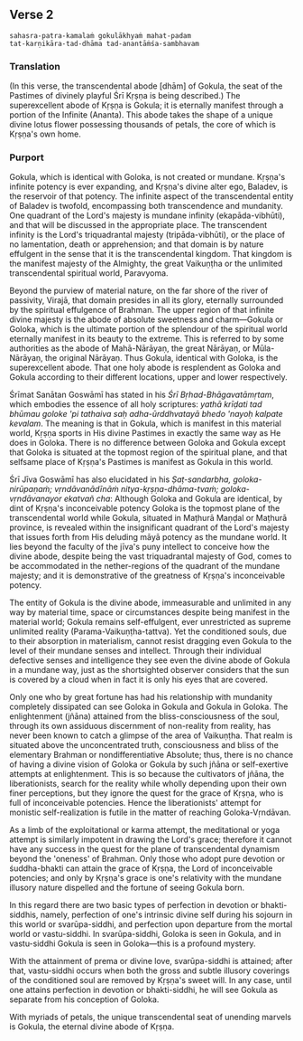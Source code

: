 ## Verse 2

    sahasra-patra-kamalaṁ gokulākhyaṁ mahat-padam
    tat-karṇikāra-tad-dhāma tad-anantāṁśa-sambhavam

### Translation

(In this verse, the transcendental abode \[dhām\] of Gokula, the seat of the Pastimes of divinely playful Śrī Kṛṣṇa is being described.) The superexcellent abode of Kṛṣṇa is Gokula; it is eternally manifest through a portion of the Infinite (Ananta). This abode takes the shape of a unique divine lotus flower possessing thousands of petals, the core of which is Kṛṣṇa's own home.

### Purport

Gokula, which is identical with Goloka, is not created or mundane. Kṛṣṇa's infinite potency is ever expanding, and Kṛṣṇa's divine alter ego, Baladev, is the reservoir of that potency. The infinite aspect of the transcendental entity of Baladev is twofold, encompassing both transcendence and mundanity. One quadrant of the Lord's majesty is mundane infinity (ekapāda-vibhūti), and that will be discussed in the appropriate place. The transcendent infinity is the Lord's triquadrantal majesty (tripāda-vibhūti), or the place of no lamentation, death or apprehension; and that domain is by nature effulgent in the sense that it is the transcendental kingdom. That kingdom is the manifest majesty of the Almighty, the great Vaikuṇṭha or the unlimited transcendental spiritual world, Paravyoma.

Beyond the purview of material nature, on the far shore of the river of passivity, Virajā, that domain presides in all its glory, eternally surrounded by the spiritual effulgence of Brahman. The upper region of that infinite divine majesty is the abode of absolute sweetness and charm—Gokula or Goloka, which is the ultimate portion of the splendour of the spiritual world eternally manifest in its beauty to the extreme. This is referred to by some authorities as the abode of Mahā-Nārāyaṇ, the great Nārāyaṇ, or Mūla-Nārāyaṇ, the original Nārāyaṇ. Thus Gokula, identical with Goloka, is the superexcellent abode. That one holy abode is resplendent as Goloka and Gokula according to their different locations, upper and lower respectively.

Śrīmat Sanātan Goswāmī has stated in his *Śrī Bṛhad-Bhāgavatāmṛtam*, which embodies the essence of all holy scriptures: *yathā krīḍati tad bhūmau goloke 'pi tathaiva saḥ adha-ūrddhvatayā bhedo 'nayoḥ kalpate kevalam*. The meaning is that in Gokula, which is manifest in this material world, Kṛṣṇa sports in His divine Pastimes in exactly the same way as He does in Goloka. There is no difference between Goloka and Gokula except that Goloka is situated at the topmost region of the spiritual plane, and that selfsame place of Kṛṣṇa's Pastimes is manifest as Gokula in this world.

Śrī Jīva Goswāmī has also elucidated in his *Ṣaṭ-sandarbha, goloka-nirūpaṇaṁ; vṛndāvanādīnāṁ nitya-kṛṣṇa-dhāma-tvaṁ; goloka-vṛndāvanayor ekatvañ cha*: Although Goloka and Gokula are identical, by dint of Kṛṣṇa's inconceivable potency Goloka is the topmost plane of the transcendental world while Gokula, situated in Maṭhurā Maṇḍal or Maṭhurā province, is revealed within the insignificant quadrant of the Lord's majesty that issues forth from His deluding māyā potency as the mundane world. It lies beyond the faculty of the jīva's puny intellect to conceive how the divine abode, despite being the vast triquadrantal majesty of God, comes to be accommodated in the nether-regions of the quadrant of the mundane majesty; and it is demonstrative of the greatness of Kṛṣṇa's inconceivable potency.

The entity of Gokula is the divine abode, immeasurable and unlimited in any way by material time, space or circumstances despite being manifest in the material world; Gokula remains self-effulgent, ever unrestricted as supreme unlimited reality (Parama-Vaikuṇṭha-tattva). Yet the conditioned souls, due to their absorption in materialism, cannot resist dragging even Gokula to the level of their mundane senses and intellect. Through their individual defective senses and intelligence they see even the divine abode of Gokula in a mundane way, just as the shortsighted observer considers that the sun is covered by a cloud when in fact it is only his eyes that are covered.

Only one who by great fortune has had his relationship with mundanity completely dissipated can see Goloka in Gokula and Gokula in Goloka. The enlightenment (jñāna) attained from the bliss-consciousness of the soul, through its own assiduous discernment of non-reality from reality, has never been known to catch a glimpse of the area of Vaikuṇṭha. That realm is situated above the unconcentrated truth, consciousness and bliss of the elementary Brahman or nondifferentiative Absolute; thus, there is no chance of having a divine vision of Goloka or Gokula by such jñāna or self-exertive attempts at enlightenment. This is so because the cultivators of jñāna, the liberationists, search for the reality while wholly depending upon their own finer perceptions, but they ignore the quest for the grace of Kṛṣṇa, who is full of inconceivable potencies. Hence the liberationists' attempt for monistic self-realization is futile in the matter of reaching Goloka-Vṛndāvan.

As a limb of the exploitational or karma attempt, the meditational or yoga attempt is similarly impotent in drawing the Lord's grace; therefore it cannot have any success in the quest for the plane of transcendental dynamism beyond the 'oneness' of Brahman. Only those who adopt pure devotion or śuddha-bhakti can attain the grace of Kṛṣṇa, the Lord of inconceivable potencies; and only by Kṛṣṇa's grace is one's relativity with the mundane illusory nature dispelled and the fortune of seeing Gokula born.

In this regard there are two basic types of perfection in devotion or bhakti-siddhis, namely, perfection of one's intrinsic divine self during his sojourn in this world or svarūpa-siddhi, and perfection upon departure from the mortal world or vastu-siddhi. In svarūpa-siddhi, Goloka is seen in Gokula, and in vastu-siddhi Gokula is seen in Goloka—this is a profound mystery.

With the attainment of prema or divine love, svarūpa-siddhi is attained; after that, vastu-siddhi occurs when both the gross and subtle illusory coverings of the conditioned soul are removed by Kṛṣṇa's sweet will. In any case, until one attains perfection in devotion or bhakti-siddhi, he will see Gokula as separate from his conception of Goloka.

With myriads of petals, the unique transcendental seat of unending marvels is Gokula, the eternal divine abode of Kṛṣṇa.
